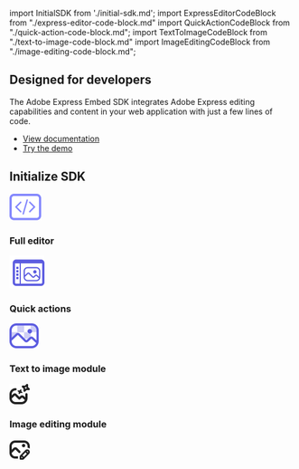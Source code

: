 import InitialSDK from './initial-sdk.md';
import ExpressEditorCodeBlock from "./express-editor-code-block.md"
import QuickActionCodeBlock from "./quick-action-code-block.md";
import TextToImageCodeBlock from "./text-to-image-code-block.md"
import ImageEditingCodeBlock from "./image-editing-code-block.md";

<DCSummaryBlock slots="heading , text , buttons"  background="rgb(31, 42, 73)" buttonPositionRight className="design-features-code-block" />

## Designed for developers

The Adobe Express Embed SDK integrates Adobe Express editing capabilities and content in your web application with just a few lines of code.

- [View documentation](https://developer.adobe.com/express/embed-sdk/docs/guides/)
- [Try the demo](https://demo.expressembed.com/)

<TabsBlock orientation="vertical" slots="heading, image, content" repeat="5"  theme="dark" className='bgBlue ' />

## Initialize SDK

![Code for initializing SDK](../images/initialize-SDK.svg)

<InitialSDK/>

### Full editor

![Code to invoke full editor](../images/Express-Editor.svg)

<ExpressEditorCodeBlock/>

### Quick actions

![Code to invoke quick actions](../images/quick-actions.svg)

<QuickActionCodeBlock/>

### Text to image module

![Code to invoke full editor](../images/SX_AITextToImage_18_N.svg)

<TextToImageCodeBlock/>

### Image editing module

![Code to invoke quick actions](../images/SX_MediaFileEdit_18_N.svg)

<ImageEditingCodeBlock/>
